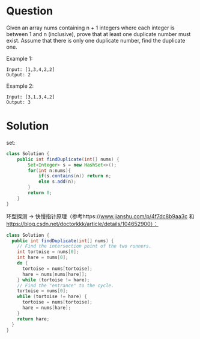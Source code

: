 # Question
Given an array nums containing n + 1 integers where each integer is between 1 and n (inclusive), prove that at least one duplicate number must exist. Assume that there is only one duplicate number, find the duplicate one.

Example 1:

    Input: [1,3,4,2,2]
    Output: 2
Example 2:

    Input: [3,1,3,4,2]
    Output: 3
# Solution
set:
```java
class Solution {
    public int findDuplicate(int[] nums) {
        Set<Integer> s = new HashSet<>();
        for(int n:nums){
            if(s.contains(n)) return n;
            else s.add(n);
        }
        return 0;
    }
}
```
环型探测 -> 快慢指针原理（参考https://www.jianshu.com/p/4f7dc8b9aa3c 和 https://blog.csdn.net/doctorkkk/article/details/104652900）：
```java
class Solution {
  public int findDuplicate(int[] nums) {
    // Find the intersection point of the two runners.
    int tortoise = nums[0];
    int hare = nums[0];
    do {
      tortoise = nums[tortoise];
      hare = nums[nums[hare]];
    } while (tortoise != hare);
    // Find the "entrance" to the cycle.
    tortoise = nums[0];
    while (tortoise != hare) {
      tortoise = nums[tortoise];
      hare = nums[hare];
    }
    return hare;
  }
}
```
